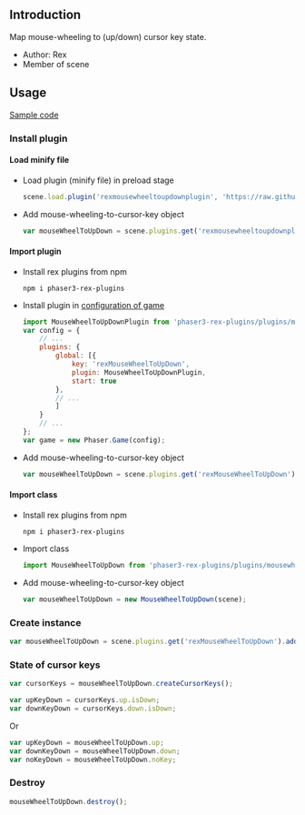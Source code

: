 ## Introduction

Map mouse-wheeling to (up/down) cursor key state.

- Author: Rex
- Member of scene

## Usage

[Sample code](https://github.com/rexrainbow/phaser3-rex-notes/tree/master/examples/mousewheel-to-updown)

### Install plugin

#### Load minify file

- Load plugin (minify file) in preload stage
    ```javascript
    scene.load.plugin('rexmousewheeltoupdownplugin', 'https://raw.githubusercontent.com/rexrainbow/phaser3-rex-notes/master/dist/rexmousewheeltoupdownplugin.min.js', true);
    ```
- Add mouse-wheeling-to-cursor-key object
    ```javascript
    var mouseWheelToUpDown = scene.plugins.get('rexmousewheeltoupdownplugin').add(scene);
    ```

#### Import plugin

- Install rex plugins from npm
    ```
    npm i phaser3-rex-plugins
    ```
- Install plugin in [configuration of game](game.md#configuration)
    ```javascript
    import MouseWheelToUpDownPlugin from 'phaser3-rex-plugins/plugins/mousewheeltoupdown-plugin.js';
    var config = {
        // ...
        plugins: {
            global: [{
                key: 'rexMouseWheelToUpDown',
                plugin: MouseWheelToUpDownPlugin,
                start: true
            },
            // ...
            ]
        }
        // ...
    };
    var game = new Phaser.Game(config);
    ```
- Add mouse-wheeling-to-cursor-key object
    ```javascript
    var mouseWheelToUpDown = scene.plugins.get('rexMouseWheelToUpDown').add(scene);
    ```

#### Import class

- Install rex plugins from npm
    ```
    npm i phaser3-rex-plugins
    ```
- Import class
    ```javascript
    import MouseWheelToUpDown from 'phaser3-rex-plugins/plugins/mousewheeltoupdown.js';
    ```
- Add mouse-wheeling-to-cursor-key object
    ```javascript
    var mouseWheelToUpDown = new MouseWheelToUpDown(scene);
    ```

### Create instance

```javascript
var mouseWheelToUpDown = scene.plugins.get('rexMouseWheelToUpDown').add(scene);
```

### State of cursor keys

```javascript
var cursorKeys = mouseWheelToUpDown.createCursorKeys();

var upKeyDown = cursorKeys.up.isDown;
var downKeyDown = cursorKeys.down.isDown;
```

Or

```javascript
var upKeyDown = mouseWheelToUpDown.up;
var downKeyDown = mouseWheelToUpDown.down;
var noKeyDown = mouseWheelToUpDown.noKey;
```

### Destroy

```javascript
mouseWheelToUpDown.destroy();
```